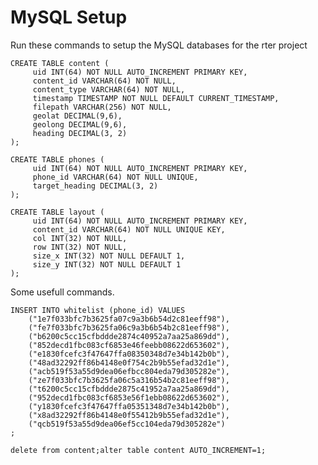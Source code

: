 MySQL Setup
===========

Run these commands to setup the MySQL databases for the rter project

    CREATE TABLE content (
         uid INT(64) NOT NULL AUTO_INCREMENT PRIMARY KEY, 
         content_id VARCHAR(64) NOT NULL, 
         content_type VARCHAR(64) NOT NULL,
         timestamp TIMESTAMP NOT NULL DEFAULT CURRENT_TIMESTAMP, 
         filepath VARCHAR(256) NOT NULL,
         geolat DECIMAL(9,6),
         geolong DECIMAL(9,6),
         heading DECIMAL(3, 2)
    );
    
    CREATE TABLE phones (
         uid INT(64) NOT NULL AUTO_INCREMENT PRIMARY KEY, 
         phone_id VARCHAR(64) NOT NULL UNIQUE,
         target_heading DECIMAL(3, 2)
    );
    
    CREATE TABLE layout (
         uid INT(64) NOT NULL AUTO_INCREMENT PRIMARY KEY, 
         content_id VARCHAR(64) NOT NULL UNIQUE KEY,
         col INT(32) NOT NULL,
         row INT(32) NOT NULL,
         size_x INT(32) NOT NULL DEFAULT 1,
         size_y INT(32) NOT NULL DEFAULT 1
    );


Some usefull commands.

    INSERT INTO whitelist (phone_id) VALUES
	    ("1e7f033bfc7b3625fa07c9a3b6b54d2c81eeff98"),
        ("fe7f033bfc7b3625fa06c9a3b6b54b2c81eeff98"),
        ("b6200c5cc15cfbddde2874c40952a7aa25a869dd"),
        ("852decd1fbc083cf6853e46feebb08622d653602"),
        ("e1830fcefc3f47647ffa08350348d7e34b142b0b"),
        ("48ad32292ff86b4148e0f754c2b9b55efad32d1e"),
        ("acb519f53a55d9dea06efbcc804eda79d305282e"),
        ("ze7f033bfc7b3625fa06c5a316b54b2c81eeff98"),
        ("t6200c5cc15cfbddde2875c41952a7aa25a869dd"),
        ("952decd1fbc083cf6853e56f1ebb08622d653602"),
        ("y1830fcefc3f47647ffa05351348d7e34b142b0b"),
        ("x8ad32292ff86b4148e0f55412b9b55efad32d1e"),
        ("qcb519f53a55d9dea06ef5cc104eda79d305282e")
    ;

    delete from content;alter table content AUTO_INCREMENT=1;